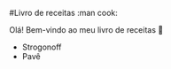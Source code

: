 #Livro de receitas :man cook:

Olá! Bem-vindo ao meu livro de receitas :wave:

 - Strogonoff
 - Pavê
